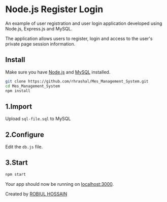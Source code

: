 # Node.js Register Login

An example of user registration and user login application developed using Node.js, Express.js and MySQL.

The application allows users to register, login and access to the user's private page session information.

## Install

Make sure you have [Node.js](http://nodejs.org/) and [MySQL](http://www.mysql.com/) installed.

```sh
git clone https://github.com/rhrashal/Mes_Management_System.git
cd Mes_Management_System
npm install
```

## 1.Import

Upload `sql-file.sql` to MySQL

## 2.Configure

Edit the `db.js` file.

## 3.Start

```sh
npm start
```

Your app should now be running on [localhost:3000](http://localhost:3000/).


Created by [ROBIUL HOSSAIN](http://www.rhrashal.com)
